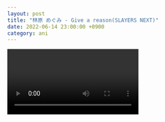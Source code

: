 ```yaml
---
layout: post
title: "林原 めぐみ - Give a reason(SLAYERS NEXT)"
date: 2022-06-14 23:00:00 +0900
category: ani
---
```


<div class="video-container">
    <video id="player" class="video-js vjs-default-skin vjs-big-play-centered" data-json="/public/json/ani/林原 めぐみ - Give a reason(SLAYERS NEXT).json"></video>
</div>

```
```